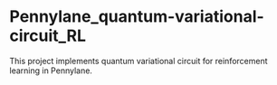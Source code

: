 # Pennylane_quantum-variational-circuit_RL
This project implements quantum variational circuit for reinforcement learning in Pennylane.
